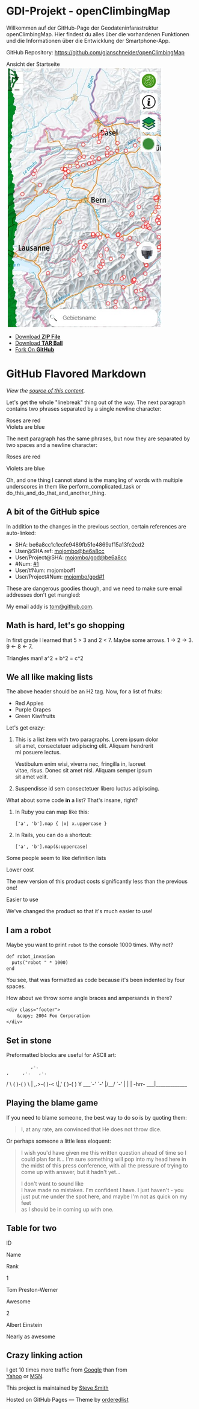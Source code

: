 # GDI-Projekt - openClimbingMap

Willkommen auf der GitHub-Page der Geodateninfarastruktur openClimbingMap. Hier findest du alles über die vorhandenen Funktionen und die Informationen über die Entwicklung der Smartphone-App.

GitHub Repository: https://github.com/gianschneider/openClimbingMap

Ansicht der Startseite
![Ansicht der Startseite](startseite.jpg)

- [Download **ZIP File**](https://github.com/orderedlist/minimal/zipball/master)
- [Download **TAR Ball**](https://github.com/orderedlist/minimal/tarball/master)
- [Fork On **GitHub**](http://github.com/orderedlist/minimal)

# GitHub Flavored Markdown

_View the [source of this content](http://github.github.com/github-flavored-markdown/sample_content.html)._

Let's get the whole "linebreak" thing out of the way. The next paragraph contains two phrases separated by a single newline character:

Roses are red  
Violets are blue

The next paragraph has the same phrases, but now they are separated by two spaces and a newline character:

Roses are red

Violets are blue

Oh, and one thing I cannot stand is the mangling of words with multiple underscores in them like perform_complicated_task or do_this_and_do_that_and_another_thing.

## A bit of the GitHub spice

In addition to the changes in the previous section, certain references are auto-linked:

- SHA: be6a8cc1c1ecfe9489fb51e4869af15a13fc2cd2
- User@SHA ref: [mojombo@be6a8cc](https://github.com/mojombo/product/commit/be6a8cc1c1ecfe9489fb51e4869af15a13fc2cd2)
- User/Project@SHA: [mojombo/god@be6a8cc](https://github.com/mojombo/god/commit/be6a8cc1c1ecfe9489fb51e4869af15a13fc2cd2)
- #Num: [#1](https://github.com/github/product/issues/1 "Baseline: What is up in the air right now?")
- User/#Num: mojombo#1
- User/Project#Num: [mojombo/god#1](https://github.com/mojombo/god/issues/1 "The server is not available (or you do not have permissions to access it)")

These are dangerous goodies though, and we need to make sure email addresses don't get mangled:

My email addy is [tom@github.com](mailto:tom@github.com).

## Math is hard, let's go shopping

In first grade I learned that 5 > 3 and 2 < 7. Maybe some arrows. 1 -> 2 -> 3. 9 <- 8 <- 7.

Triangles man! a^2 + b^2 = c^2

## We all like making lists

The above header should be an H2 tag. Now, for a list of fruits:

- Red Apples
- Purple Grapes
- Green Kiwifruits

Let's get crazy:

1.  This is a list item with two paragraphs. Lorem ipsum dolor  
    sit amet, consectetuer adipiscing elit. Aliquam hendrerit  
    mi posuere lectus.

    Vestibulum enim wisi, viverra nec, fringilla in, laoreet  
    vitae, risus. Donec sit amet nisl. Aliquam semper ipsum  
    sit amet velit.

2.  Suspendisse id sem consectetuer libero luctus adipiscing.

What about some code **in** a list? That's insane, right?

1.  In Ruby you can map like this:

        ['a', 'b'].map { |x| x.uppercase }

2.  In Rails, you can do a shortcut:

        ['a', 'b'].map(&:uppercase)

Some people seem to like definition lists

Lower cost

The new version of this product costs significantly less than the previous one!

Easier to use

We've changed the product so that it's much easier to use!

## I am a robot

Maybe you want to print `robot` to the console 1000 times. Why not?

    def robot_invasion
      puts("robot " * 1000)
    end

You see, that was formatted as code because it's been indented by four spaces.

How about we throw some angle braces and ampersands in there?

    <div class="footer">
        &copy; 2004 Foo Corporation
    </div>

## Set in stone

Preformatted blocks are useful for ASCII art:

             ,-.
    ,     ,-.   ,-.

/ \\ ( )-( )
\\ | ,.>-( )-<
\\|,' ( )-( )
Y \_\_\_\`-' \`-'
|/\_\_/ \`-'
|
|
| -hrr-
\_\_\_|\_\_\_\_\_\_\_\_\_\_\_\_\_

## Playing the blame game

If you need to blame someone, the best way to do so is by quoting them:

> I, at any rate, am convinced that He does not throw dice.

Or perhaps someone a little less eloquent:

> I wish you'd have given me this written question ahead of time so I  
> could plan for it... I'm sure something will pop into my head here in  
> the midst of this press conference, with all the pressure of trying to  
> come up with answer, but it hadn't yet...
>
> I don't want to sound like  
> I have made no mistakes. I'm confident I have. I just haven't - you  
> just put me under the spot here, and maybe I'm not as quick on my feet  
> as I should be in coming up with one.

## Table for two

ID

Name

Rank

1

Tom Preston-Werner

Awesome

2

Albert Einstein

Nearly as awesome

## Crazy linking action

I get 10 times more traffic from [Google](http://google.com/ "Google") than from  
[Yahoo](http://search.yahoo.com/ "Yahoo Search") or [MSN](http://search.msn.com/ "MSN Search").

This project is maintained by [Steve Smith](http://github.com/orderedlist)

Hosted on GitHub Pages — Theme by [orderedlist](https://github.com/orderedlist)
